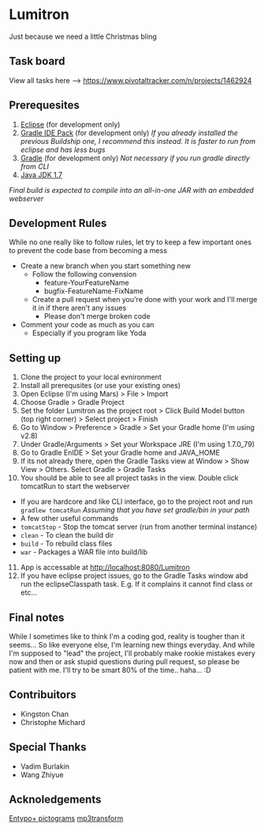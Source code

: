 # Lumitron
Just because we need a little Christmas bling

## Task board
View all tasks here --> <https://www.pivotaltracker.com/n/projects/1462924> 

## Prerequesites
1. [Eclipse](https://eclipse.org/downloads/) (for development only)
2. [Gradle IDE Pack](http://marketplace.eclipse.org/content/gradle-ide-pack) (for development only)
    *If you already installed the previous Buildship one, I recommend this instead. It is faster to run from eclipse and has less bugs*
3. [Gradle](http://gradle.org/download) (for development only) *Not necessary if you run gradle directly from CLI*
4. [Java JDK 1.7](http://www.oracle.com/technetwork/java/javase/downloads/jdk7-downloads-1880260.html)

*Final build is expected to compile into an all-in-one JAR with an embedded webserver* 

## Development Rules 
While no one really like to follow rules, let try to keep a few important ones to prevent the code base from becoming a mess

- Create a new branch when you start something new 
  * Follow the following convension 
    * feature-YourFeatureName 
    * bugfix-FeatureName-FixName
  * Create a pull request when you're done with your work and I'll merge it in if there aren't any issues
    * Please don't merge broken code
- Comment your code as much as you can 
  * Especially if you program like Yoda

## Setting up
1. Clone the project to your local evnironment
2. Install all prerequsites (or use your existing ones)
3. Open Eclipse (I'm using Mars) > File > Import
4. Choose Gradle > Gradle Project
5. Set the folder Lumitron as the project root > Click Build Model button (top right corner) > Select project > Finish
6. Go to Window > Preference > Gradle > Set your Gradle home (I'm using v2.8)
7. Under Gradle/Arguments > Set your Workspace JRE (I'm using 1.7.0_79)
8. Go to Gradle EnIDE > Set your Gradle home and JAVA_HOME
9. If its not already there, open the Gradle Tasks view at Window > Show View > Others. Select Gradle > Gradle Tasks
10. You should be able to see all project tasks in the view. Double click tomcatRun to start the webserver
  * If you are hardcore and like CLI interface, go to the project root and run ` gradlew tomcatRun`
  *Assuming that you have set gradle/bin in your path*
  * A few other useful commands
  * `tomcatStop` - Stop the tomcat server (run from another terminal instance)
  * `clean` - To clean the build dir
  * `build` - To rebuild class files
  * `war` - Packages a WAR file into build/lib
11. App is accessable at <http://localhost:8080/Lumitron>
12. If you have eclipse project issues, go to the Gradle Tasks window abd run the eclipseClasspath task. E.g. If it complains it cannot find class or etc...

## Final notes
While I sometimes like to think I'm a coding god, reality is tougher than it seems... So like everyone else, I'm learning new things everyday. And while I'm supposed to "lead" the project, I'll probably make rookie mistakes every now and then or ask stupid questions during pull request, so please be patient with me. I'll try to be smart 80% of the time.. haha... :D

## Contribuitors
- Kingston Chan
- Christophe Michard

## Special Thanks
- Vadim Burlakin
- Wang Zhiyue

## Acknoledgements
[Entypo+ pictograms](http://www.entypo.com/index.php)
[mp3transform](https://code.google.com/p/mp3transform/)